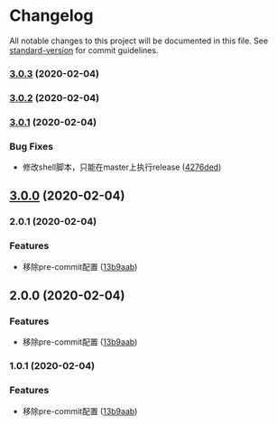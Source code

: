 # Changelog

All notable changes to this project will be documented in this file. See [standard-version](https://github.com/conventional-changelog/standard-version) for commit guidelines.

### [3.0.3](https://github.com/chenliang123/learngit/compare/zh_v3.0.2...zh_v3.0.3) (2020-02-04)

### [3.0.2](https://github.com/chenliang123/learngit/compare/zh_v3.0.1...zh_v3.0.2) (2020-02-04)

### [3.0.1](https://github.com/chenliang123/learngit/compare/zh_v3.0.0...zh_v3.0.1) (2020-02-04)


### Bug Fixes

* 修改shell脚本，只能在master上执行release ([4276ded](https://github.com/chenliang123/learngit/commit/4276ded4935208b628815331e1c197d6d0152363))

## [3.0.0](https://github.com/chenliang123/learngit/compare/zh_v2.0.1...zh_v3.0.0) (2020-02-04)

### 2.0.1 (2020-02-04)


### Features

* 移除pre-commit配置 ([13b9aab](https://github.com/chenliang123/learngit/commit/13b9aab818a6682ab54fff2c4cdaf1094b09f549))

## 2.0.0 (2020-02-04)


### Features

* 移除pre-commit配置 ([13b9aab](https://github.com/chenliang123/learngit/commit/13b9aab818a6682ab54fff2c4cdaf1094b09f549))

### 1.0.1 (2020-02-04)


### Features

* 移除pre-commit配置 ([13b9aab](https://github.com/chenliang123/learngit/commit/13b9aab818a6682ab54fff2c4cdaf1094b09f549))

